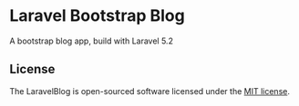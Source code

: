 # Laravel Bootstrap Blog

A bootstrap blog app, build with Laravel 5.2

## License

The LaravelBlog is open-sourced software licensed under the [MIT license](http://opensource.org/licenses/MIT).
